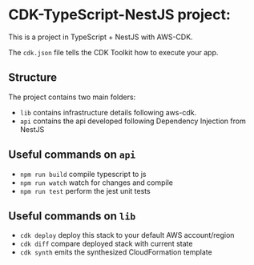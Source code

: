 # CDK-TypeScript-NestJS project:

This is a project in TypeScript + NestJS with AWS-CDK.

The `cdk.json` file tells the CDK Toolkit how to execute your app.

## Structure

The project contains two main folders:

 * `lib`       contains infrastructure details following aws-cdk.
 * `api`       contains the api developed following Dependency Injection from NestJS

## Useful commands on `api`

 * `npm run build`   compile typescript to js
 * `npm run watch`   watch for changes and compile
 * `npm run test`    perform the jest unit tests
 
 ## Useful commands on `lib`
 * `cdk deploy`      deploy this stack to your default AWS account/region
 * `cdk diff`        compare deployed stack with current state
 * `cdk synth`       emits the synthesized CloudFormation template

